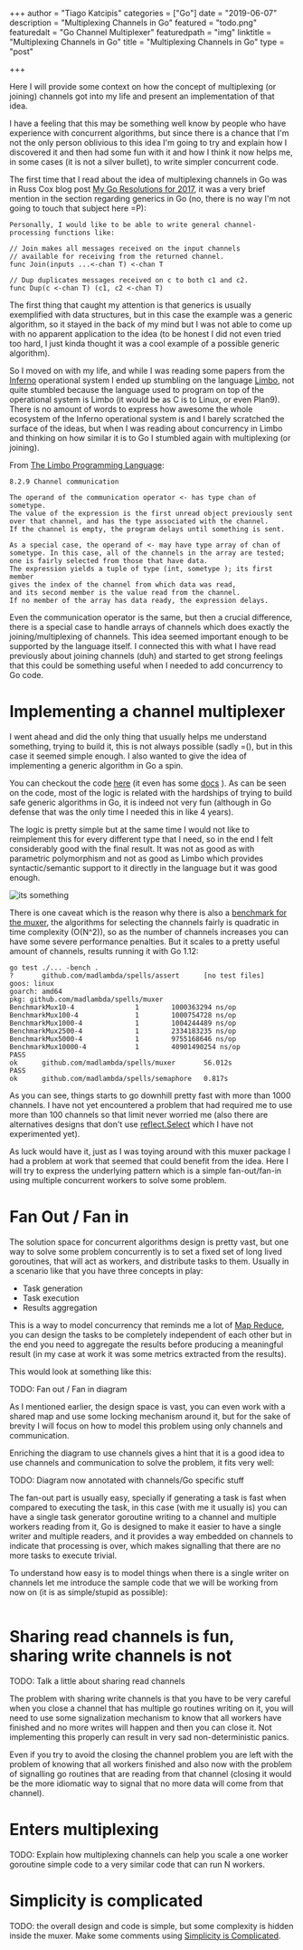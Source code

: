 +++
author = "Tiago Katcipis"
categories = ["Go"]
date = "2019-06-07"
description = "Multiplexing Channels in Go"
featured = "todo.png"
featuredalt = "Go Channel Multiplexer"
featuredpath = "img"
linktitle = "Multiplexing Channels in Go"
title = "Multiplexing Channels in Go"
type = "post"

+++

Here I will provide some context on how the
concept of multiplexing (or joining) channels
got into my life and present an implementation
of that idea.

I have a feeling that this may be something well know
by people who have experience with concurrent algorithms,
but since there is a chance that I'm not the
only person oblivious to this idea I'm going to try
and explain how I discovered it and then had some fun with
it and how I think it now helps me, in some cases
(it is not a silver bullet), to write simpler concurrent code.

The first time that I read about the idea of multiplexing channels
in Go was in Russ Cox blog post
[My Go Resolutions for 2017](https://research.swtch.com/go2017),
it was a very brief mention in the section regarding generics in Go
(no, there is no way I'm not going to touch that subject here =P):

```
Personally, I would like to be able to write general channel-processing functions like:

// Join makes all messages received on the input channels
// available for receiving from the returned channel.
func Join(inputs ...<-chan T) <-chan T

// Dup duplicates messages received on c to both c1 and c2.
func Dup(c <-chan T) (c1, c2 <-chan T)
```

The first thing that caught my attention is that generics is usually
exemplified with data structures, but in this case the example was a
generic algorithm, so it stayed in the back of my mind but I was
not able to come up with no apparent application to the idea
(to be honest I did not even tried too hard, I just kinda thought it
was a cool example of a possible generic algorithm).

So I moved on with my life, and while I was reading some papers from
the [Inferno](http://www.vitanuova.com/inferno/) operational system
I ended up stumbling on the language
[Limbo](http://www.vitanuova.com/inferno/limbo.html), not quite stumbled
because the language used to program on top of the operational system is
Limbo (it would be as C is to Linux, or even Plan9). There is no amount
of words to express how awesome the whole ecosystem of the Inferno
operational system is and I barely scratched the surface of the ideas,
but when I was reading about concurrency in Limbo and thinking on how
similar it is to Go I stumbled again with multiplexing (or joining).

From [The Limbo Programming Language](http://www.vitanuova.com/inferno/papers/limbo.html):

```
8.2.9 Channel communication

The operand of the communication operator <- has type chan of sometype.
The value of the expression is the first unread object previously sent
over that channel, and has the type associated with the channel.
If the channel is empty, the program delays until something is sent.

As a special case, the operand of <- may have type array of chan of
sometype. In this case, all of the channels in the array are tested;
one is fairly selected from those that have data.
The expression yields a tuple of type (int, sometype ); its first member
gives the index of the channel from which data was read,
and its second member is the value read from the channel.
If no member of the array has data ready, the expression delays.
```

Even the communication operator is the same, but then a crucial difference,
there is a special case to handle arrays of channels which does exactly the
joining/multiplexing of channels. This idea seemed important enough to be
supported by the language itself. I connected this with what I have
read previously about joining channels (duh) and started to get
strong feelings that this could be something useful when I needed
to add concurrency to Go code.

# Implementing a channel multiplexer

I went ahead and did the only thing that usually helps me understand
something, trying to build it, this is not always possible (sadly =(),
but in this case it seemed simple enough. I also wanted to give the idea of
implementing a generic algorithm in Go a spin.

You can checkout the code
[here](https://github.com/madlambda/spells/tree/master/muxer)
(it even has some [docs](https://godoc.org/github.com/madlambda/spells/muxer) ).
As can be seen on the code, most of the logic is related with the
hardships of trying to build safe generic algorithms in Go, it is
indeed not very fun (although in Go defense that was the only time
I needed this in like 4 years).

The logic is pretty simple but at the
same time I would not like to reimplement this for every different
type that I need, so in the end I felt considerably good with
the final result. It was not as good as with parametric polymorphism
and not as good as Limbo which provides syntactic/semantic support
to it directly in the language but it was good enough.

![its something](https://raw.githubusercontent.com/katcipis/memes/master/itssomething.png)

There is one caveat which is the reason why there is also
a [benchmark for the muxer](https://github.com/madlambda/spells/blob/master/muxer/muxer_bench_test.go),
the algorithms for selecting the channels fairly is quadratic in
time complexity (O(N^2)), so as the number of channels increases
you can have some severe performance penalties. But it scales to
a pretty useful amount of channels, results running it with
Go 1.12:

```
go test ./... -bench .
?       github.com/madlambda/spells/assert      [no test files]
goos: linux
goarch: amd64
pkg: github.com/madlambda/spells/muxer
BenchmarkMux10-4               1        1000363294 ns/op
BenchmarkMux100-4              1        1000754728 ns/op
BenchmarkMux1000-4             1        1004244489 ns/op
BenchmarkMux2500-4             1        2334183235 ns/op
BenchmarkMux5000-4             1        9755168646 ns/op
BenchmarkMux10000-4            1        40901490254 ns/op
PASS
ok      github.com/madlambda/spells/muxer       56.012s
PASS
ok      github.com/madlambda/spells/semaphore   0.817s
```

As you can see, things starts to go downhill pretty fast
with more than 1000 channels. I have not yet encountered
a problem that had required me to use more than 100 channels
so that limit never worried me (also there are alternatives
designs that don't use
[reflect.Select](https://golang.org/pkg/reflect/#Select)
which I have not experimented yet).

As luck would have it, just as I was toying around with this muxer
package I had a problem at work that seemed that could benefit
from the idea. Here I will try to express the underlying pattern
which is a simple fan-out/fan-in using multiple concurrent
workers to solve some problem.

# Fan Out / Fan in

The solution space for concurrent algorithms design is pretty vast,
but one way to solve some problem concurrently is to set a fixed set
of long lived goroutines, that will act as workers, and distribute tasks
to them. Usually in a scenario like that you have three concepts in play:

* Task generation
* Task execution
* Results aggregation

This is a way to model concurrency that reminds me a lot of
[Map Reduce](https://en.wikipedia.org/wiki/MapReduce), you can
design the tasks to be completely independent of each other but
in the end you need to aggregate the results before producing
a meaningful result (in my case at work it was some metrics
extracted from the results).

This would look at something like this:

TODO: Fan out / Fan in diagram

As I mentioned earlier, the design space is vast, you can even work with
a shared map and use some locking mechanism around it, but for the
sake of brevity I will focus on how to model this problem
using only channels and communication.

Enriching the diagram to use channels gives a hint that it is
a good idea to use channels and communication to solve
the problem, it fits very well:

TODO: Diagram now annotated with channels/Go specific stuff

The fan-out part is usually easy, specially if generating
a task is fast when compared to executing the task, in this
case (with me it usually is) you can have a single
task generator goroutine writing to a channel and multiple
workers reading from it, Go is designed to make it easier
to have a single writer and multiple readers, and it provides
a way embedded on channels to indicate that processing is over,
which makes signalling that there are no more tasks to
execute trivial.

To understand how easy is to model things when there is
a single writer on channels let me introduce the
sample code that we will be working from now on
(it is as simple/stupid as possible):

```go
```

# Sharing read channels is fun, sharing write channels is not

TODO: Talk a little about sharing read channels

The problem with sharing write channels is that
you have to be very careful when you close a channel
that has multiple go routines writing on it, you
will need to use some signalization mechanism to know
that all workers have finished and no more writes
will happen and then you can close it. Not implementing
this properly can result in very sad non-deterministic
panics.

Even if you try to avoid the closing the channel problem
you are left with the problem of knowing that all workers
finished and also now with the problem of signalling go routines
that are reading from that channel (closing it would be
the more idiomatic way to signal that no more data
will come from that channel).

# Enters multiplexing

TODO: Explain how multiplexing channels can help you
scale a one worker goroutine simple code to a very similar
code that can run N workers.

# Simplicity is complicated

TODO: the overall design and code is simple, but some complexity
is hidden inside the muxer. Make some comments using
[Simplicity is Complicated](https://www.youtube.com/watch?v=rFejpH_tAHM).
